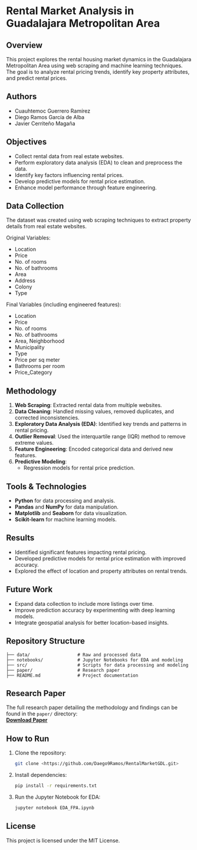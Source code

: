 # Rental Market Analysis in Guadalajara Metropolitan Area

## Overview
This project explores the rental housing market dynamics in the Guadalajara Metropolitan Area using web scraping and machine learning techniques. The goal is to analyze rental pricing trends, identify key property attributes, and predict rental prices.

## Authors
- Cuauhtemoc Guerrero Ramírez
- Diego Ramos García de Alba
- Javier Cerriteño Magaña

## Objectives
- Collect rental data from real estate websites.
- Perform exploratory data analysis (EDA) to clean and preprocess the data.
- Identify key factors influencing rental prices.
- Develop predictive models for rental price estimation.
- Enhance model performance through feature engineering.

## Data Collection
The dataset was created using web scraping techniques to extract property details from real estate websites.

Original Variables:
- Location
- Price
- No. of rooms
- No. of bathrooms
- Area
- Address
- Colony
- Type

Final Variables (including engineered features):
- Location
- Price
- No. of rooms
- No. of bathrooms
- Area, Neighborhood
- Municipality
- Type
- Price per sq meter
- Bathrooms per room
- Price_Category

## Methodology
1. **Web Scraping**: Extracted rental data from multiple websites.
2. **Data Cleaning**: Handled missing values, removed duplicates, and corrected inconsistencies.
3. **Exploratory Data Analysis (EDA)**: Identified key trends and patterns in rental pricing.
4. **Outlier Removal**: Used the interquartile range (IQR) method to remove extreme values.
5. **Feature Engineering**: Encoded categorical data and derived new features.
6. **Predictive Modeling**:
   - Regression models for rental price prediction.

## Tools & Technologies
- **Python** for data processing and analysis.
- **Pandas** and **NumPy** for data manipulation.
- **Matplotlib** and **Seaborn** for data visualization.
- **Scikit-learn** for machine learning models.
  
## Results
- Identified significant features impacting rental pricing.
- Developed predictive models for rental price estimation with improved accuracy.
- Explored the effect of location and property attributes on rental trends.

## Future Work
- Expand data collection to include more listings over time.
- Improve prediction accuracy by experimenting with deep learning models.
- Integrate geospatial analysis for better location-based insights.

## Repository Structure
```
├── data/                  # Raw and processed data
├── notebooks/             # Jupyter Notebooks for EDA and modeling
├── src/                   # Scripts for data processing and modeling
├── paper/                 # Research paper
├── README.md              # Project documentation
```

## Research Paper
The full research paper detailing the methodology and findings can be found in the `paper/` directory:  
**[Download Paper](paper/rental_market_analysis.pdf)**


## How to Run
1. Clone the repository:
   ```bash
   git clone <https://github.com/Daego9Ramos/RentalMarketGDL.git>
   ```
2. Install dependencies:
   ```bash
   pip install -r requirements.txt
   ```
3. Run the Jupyter Notebook for EDA:
   ```bash
   jupyter notebook EDA_FPA.ipynb
   ```

## License
This project is licensed under the MIT License.

